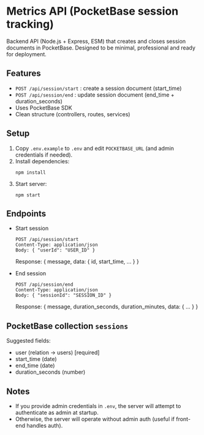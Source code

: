 # Metrics API (PocketBase session tracking)

Backend API (Node.js + Express, ESM) that creates and closes session documents in PocketBase.
Designed to be minimal, professional and ready for deployment.

## Features
- `POST /api/session/start` : create a session document (start_time)
- `POST /api/session/end` : update session document (end_time + duration_seconds)
- Uses PocketBase SDK
- Clean structure (controllers, routes, services)

## Setup
1. Copy `.env.example` to `.env` and edit `POCKETBASE_URL` (and admin credentials if needed).
2. Install dependencies:
   ```
   npm install
   ```
3. Start server:
   ```
   npm start
   ```

## Endpoints
- Start session
  ```
  POST /api/session/start
  Content-Type: application/json
  Body: { "userId": "USER_ID" }
  ```
  Response: { message, data: { id, start_time, ... } }

- End session
  ```
  POST /api/session/end
  Content-Type: application/json
  Body: { "sessionId": "SESSION_ID" }
  ```
  Response: { message, duration_seconds, duration_minutes, data: { ... } }

## PocketBase collection `sessions`
Suggested fields:
- user (relation -> users) [required]
- start_time (date)
- end_time (date)
- duration_seconds (number)

## Notes
- If you provide admin credentials in `.env`, the server will attempt to authenticate as admin at startup.
- Otherwise, the server will operate without admin auth (useful if front-end handles auth).
